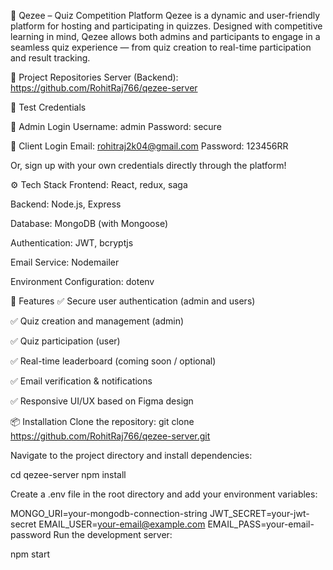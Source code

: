 🌟 Qezee – Quiz Competition Platform
Qezee is a dynamic and user-friendly platform for hosting and participating in quizzes. Designed with competitive learning in mind, Qezee allows both admins and participants to engage in a seamless quiz experience — from quiz creation to real-time participation and result tracking.

🔗 Project Repositories
Server (Backend): https://github.com/RohitRaj766/qezee-server

🧪 Test Credentials

🔐 Admin Login
Username: admin
Password: secure

👤 Client Login
Email: rohitraj2k04@gmail.com
Password: 123456RR

Or, sign up with your own credentials directly through the platform!

⚙️ Tech Stack
Frontend: React, redux, saga

Backend: Node.js, Express

Database: MongoDB (with Mongoose)

Authentication: JWT, bcryptjs

Email Service: Nodemailer

Environment Configuration: dotenv

🚀 Features
✅ Secure user authentication (admin and users)

✅ Quiz creation and management (admin)

✅ Quiz participation (user)

✅ Real-time leaderboard (coming soon / optional)

✅ Email verification & notifications

✅ Responsive UI/UX based on Figma design

📦 Installation
Clone the repository:
git clone https://github.com/RohitRaj766/qezee-server.git

Navigate to the project directory and install dependencies:

cd qezee-server
npm install

Create a .env file in the root directory and add your environment variables:

MONGO_URI=your-mongodb-connection-string
JWT_SECRET=your-jwt-secret
EMAIL_USER=your-email@example.com
EMAIL_PASS=your-email-password
Run the development server:

npm start

